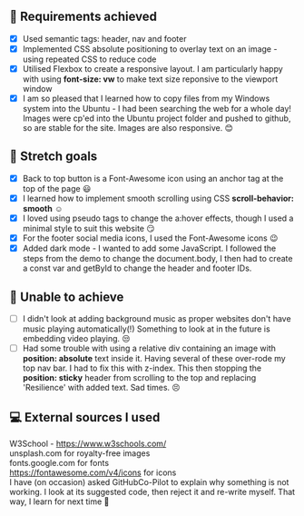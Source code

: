 ## :dart: Requirements achieved

- [x] Used semantic tags: header, nav and footer
- [x] Implemented CSS absolute positioning to overlay text on an image - using repeated CSS to reduce code
- [x] Utilised Flexbox to create a responsive layout. I am particularly happy with using **font-size: vw** to make text size reponsive to the viewport window
- [x] I am so pleased that I learned how to copy files from my Windows system into the Ubuntu - I had been searching the web for a whole day! Images were cp'ed into the Ubuntu project folder and pushed to github, so are stable for the site. Images are also responsive. :blush:

## :dart: Stretch goals

- [x] Back to top button is a Font-Awesome icon using an anchor tag at the top of the page :smiley:
- [x] I learned how to implement smooth scrolling using CSS **scroll-behavior: smooth** :relaxed:
- [x] I loved using pseudo tags to change the a:hover effects, though I used a minimal style to suit this website :smirk:
- [x] For the footer social media icons, I used the Font-Awesome icons :wink:
- [x] Added dark mode - I wanted to add some JavaScript. I followed the steps from the demo to change the document.body, I then had to create a const var and getById to change the header and footer IDs.

## :pushpin: Unable to achieve

- [ ] I didn't look at adding background music as proper websites don't have music playing automatically(!) Something to look at in the future is embedding video playing. :unamused:
- [ ] Had some trouble with using a relative div containing an image with **position: absolute** text inside it. Having several of these over-rode my top nav bar. I had to fix this with z-index. This then stopping the **position: sticky** header from scrolling to the top and replacing 'Resilience' with added text. Sad times. :persevere:

## :computer: External sources I used

W3School - https://www.w3schools.com/  
unsplash.com for royalty-free images  
fonts.google.com for fonts  
https://fontawesome.com/v4/icons for icons  
I have (on occasion) asked GitHubCo-Pilot to explain why something is not working. I look at its suggested code, then reject it and re-write myself. That way, I learn for next time :muscle:
